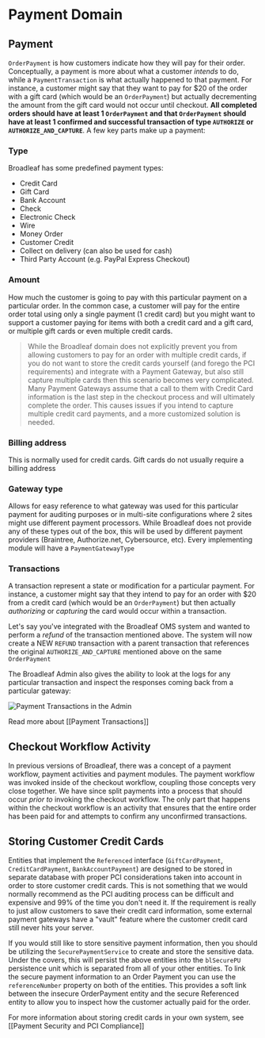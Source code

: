 # Payment Domain

## Payment
`OrderPayment` is how customers indicate how they will pay for their order. Conceptually, a payment is more about what a customer *intends* to do, while a `PaymentTransaction` is what actually happened to that payment. For instance, a customer might say that they want to pay for $20 of the order with a gift card (which would be an `OrderPayment`) but actually decrementing the amount from the gift card would not occur until checkout. **All completed orders should have at least 1 `OrderPayment` and that `OrderPayment` should have at least 1 confirmed and successful transaction of type `AUTHORIZE` or `AUTHORIZE_AND_CAPTURE`**. A few key parts make up a payment:

### Type
Broadleaf has some predefined payment types:

- Credit Card
- Gift Card
- Bank Account
- Check
- Electronic Check
- Wire
- Money Order
- Customer Credit
- Collect on delivery (can also be used for cash)
- Third Party Account (e.g. PayPal Express Checkout)

### Amount
How much the customer is going to pay with this particular payment on a particular order. In the common case, a customer will pay for the entire order total using only a single payment (1 credit card) but you might want to support a customer paying for items with both a credit card and a gift card, or multiple gift cards or even multiple credit cards.

> While the Broadleaf domain does not explicitly prevent you from allowing customers to pay for an order with multiple credit cards, if you do not want to store the credit cards yourself (and forego the PCI requirements) and integrate with a Payment Gateway, but also still capture multiple cards then this scenario becomes very complicated. Many Payment Gateways assume that a call to them with Credit Card information is the last step in the checkout process and will
ultimately complete the order. This causes issues if you intend to capture multiple credit card payments, and a more customized solution is needed.

### Billing address
This is normally used for credit cards. Gift cards do not usually require a billing address

### Gateway type
Allows for easy reference to what gateway was used for this particular payment for auditing purposes or in multi-site configurations where 2 sites might use different payment processors. While Broadleaf does not provide any of these types out of the box, this will be used by different payment providers (Braintree, Authorize.net, Cybersource, etc). Every implementing module will have a `PaymentGatewayType`

### Transactions
A transaction represent a state or modification for a particular payment. For instance, a customer might say that they intend to pay for an order with $20 from a credit card (which would be an `OrderPayment`) but then actually *authorizing* or *capturing* the card would occur within a transaction.

Let's say you've integrated with the Broadleaf OMS system and wanted to perform a *refund* of the transaction mentioned above. The system will now create a NEW `REFUND` transaction with a parent transaction that references the original `AUTHORIZE_AND_CAPTURE` mentioned above on the same `OrderPayment`

The Broadleaf Admin also gives the ability to look at the logs for any particular transaction and inspect the responses coming back from a particular gateway:

![Payment Transactions in the Admin](payment-transactions-admin.png)

Read more about [[Payment Transactions]]

## Checkout Workflow Activity
In previous versions of Broadleaf, there was a concept of a payment workflow, payment activities and payment modules. The payment workflow was invoked inside of the checkout workflow, coupling those concepts very close together. We have since split payments into a process that should occur *prior to* invoking the checkout workflow. The only part that happens within the checkout workflow is an activity that ensures that the entire order has been paid for and attempts to confirm any unconfirmed transactions.

## Storing Customer Credit Cards
Entities that implement the `Referenced` interface (`GiftCardPayment`, `CreditCardPayment`, `BankAccountPayment`) are designed to be stored in separate database with proper PCI considerations taken into account in order to store customer credit cards. This is not something that we would normally recommend as the PCI auditing process can be difficult and expensive and 99% of the time you don't need it. If the requirement is really to just allow customers to save their credit card information, some external payment gateways have a "vault" feature where the customer credit card still never hits your server.

If you would still like to store sensitive payment information, then you should be utilizing the `SecurePaymentService` to create and store the sensitive data. Under the covers, this will persist the above entities into the `blSecurePU` persistence unit which is separated from all of your other entities. To link the secure payment information to an Order Payment you can use the `referenceNumber` property on both of the entities. This provides a soft link between the insecure OrderPayment entity and the secure Referenced entity to allow you to inspect how the customer actually paid for the order.

For more information about storing credit cards in your own system, see [[Payment Security and PCI Compliance]]
